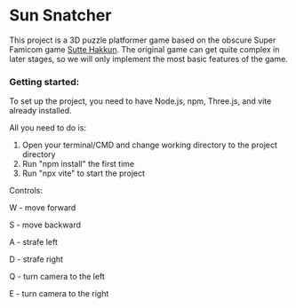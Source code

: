 # Sun Snatcher

This project is a 3D puzzle platformer game based on the obscure Super Famicom game [Sutte Hakkun](https://youtu.be/SAq1BnxuQDY). The original game can get quite complex in later stages, so we will only implement the most basic features of the game.

### Getting started:

To set up the project, you need to have Node.js, npm, Three.js, and vite already installed.

All you need to do is:
1. Open your terminal/CMD and change working directory to the project directory
2. Run "npm install" the first time
3. Run "npx vite" to start the project

Controls:

W - move forward

S - move backward

A - strafe left

D - strafe right

Q - turn camera to the left

E - turn camera to the right
